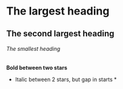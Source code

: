 # The largest heading
## The second largest heading
###### The smallest heading

**Bold between two stars**
* Italic between 2 stars, but gap in starts *
